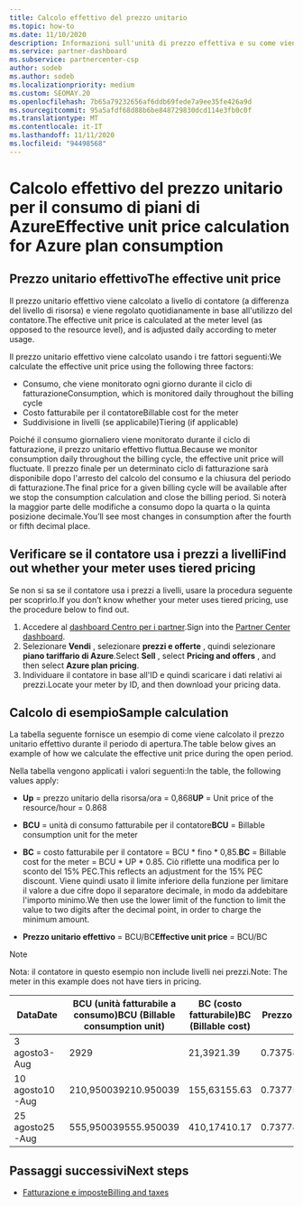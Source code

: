 ```yaml
---
title: Calcolo effettivo del prezzo unitario
ms.topic: how-to
ms.date: 11/10/2020
description: Informazioni sull'unità di prezzo effettiva e su come viene calcolata. Include un calcolo di esempio.
ms.service: partner-dashboard
ms.subservice: partnercenter-csp
author: sodeb
ms.author: sodeb
ms.localizationpriority: medium
ms.custom: SEOMAY.20
ms.openlocfilehash: 7b65a79232656af6ddb69fede7a9ee35fe426a9d
ms.sourcegitcommit: 95a5afdf68d88b6be848729830dcd114e3fb0c0f
ms.translationtype: MT
ms.contentlocale: it-IT
ms.lasthandoff: 11/11/2020
ms.locfileid: "94498568"
---
```

# <a name="effective-unit-price-calculation-for-azure-plan-consumption"></a><span data-ttu-id="c3f0d-104">Calcolo effettivo del prezzo unitario per il consumo di piani di Azure</span><span class="sxs-lookup"><span data-stu-id="c3f0d-104">Effective unit price calculation for Azure plan consumption</span></span>

## <a name="the-effective-unit-price"></a><span data-ttu-id="c3f0d-105">Prezzo unitario effettivo</span><span class="sxs-lookup"><span data-stu-id="c3f0d-105">The effective unit price</span></span>

<span data-ttu-id="c3f0d-106">Il prezzo unitario effettivo viene calcolato a livello di contatore (a differenza del livello di risorsa) e viene regolato quotidianamente in base all'utilizzo del contatore.</span><span class="sxs-lookup"><span data-stu-id="c3f0d-106">The effective unit price is calculated at the meter level (as opposed to the resource level), and is adjusted daily according to meter usage.</span></span>

<span data-ttu-id="c3f0d-107">Il prezzo unitario effettivo viene calcolato usando i tre fattori seguenti:</span><span class="sxs-lookup"><span data-stu-id="c3f0d-107">We calculate the effective unit price using the following three factors:</span></span>

- <span data-ttu-id="c3f0d-108">Consumo, che viene monitorato ogni giorno durante il ciclo di fatturazione</span><span class="sxs-lookup"><span data-stu-id="c3f0d-108">Consumption, which is monitored daily throughout the billing cycle</span></span>
- <span data-ttu-id="c3f0d-109">Costo fatturabile per il contatore</span><span class="sxs-lookup"><span data-stu-id="c3f0d-109">Billable cost for the meter</span></span>
- <span data-ttu-id="c3f0d-110">Suddivisione in livelli (se applicabile)</span><span class="sxs-lookup"><span data-stu-id="c3f0d-110">Tiering (if applicable)</span></span>

<span data-ttu-id="c3f0d-111">Poiché il consumo giornaliero viene monitorato durante il ciclo di fatturazione, il prezzo unitario effettivo fluttua.</span><span class="sxs-lookup"><span data-stu-id="c3f0d-111">Because we monitor consumption daily throughout the billing cycle, the effective unit price will fluctuate.</span></span> <span data-ttu-id="c3f0d-112">Il prezzo finale per un determinato ciclo di fatturazione sarà disponibile dopo l'arresto del calcolo del consumo e la chiusura del periodo di fatturazione.</span><span class="sxs-lookup"><span data-stu-id="c3f0d-112">The final price for a given billing cycle will be available after we stop the consumption calculation and close the billing period.</span></span> <span data-ttu-id="c3f0d-113">Si noterà la maggior parte delle modifiche a consumo dopo la quarta o la quinta posizione decimale.</span><span class="sxs-lookup"><span data-stu-id="c3f0d-113">You’ll see most changes in consumption after the fourth or fifth decimal place.</span></span>

## <a name="find-out-whether-your-meter-uses-tiered-pricing"></a><span data-ttu-id="c3f0d-114">Verificare se il contatore usa i prezzi a livelli</span><span class="sxs-lookup"><span data-stu-id="c3f0d-114">Find out whether your meter uses tiered pricing</span></span>

<span data-ttu-id="c3f0d-115">Se non si sa se il contatore usa i prezzi a livelli, usare la procedura seguente per scoprirlo.</span><span class="sxs-lookup"><span data-stu-id="c3f0d-115">If you don’t know whether your meter uses tiered pricing, use the procedure below to find out.</span></span> 

1. <span data-ttu-id="c3f0d-116">Accedere al [dashboard Centro per i partner](https://partner.microsoft.com/dashboard/).</span><span class="sxs-lookup"><span data-stu-id="c3f0d-116">Sign into the [Partner Center dashboard](https://partner.microsoft.com/dashboard/).</span></span>
2. <span data-ttu-id="c3f0d-117">Selezionare **Vendi** , selezionare **prezzi e offerte** , quindi selezionare **piano tariffario di Azure**.</span><span class="sxs-lookup"><span data-stu-id="c3f0d-117">Select **Sell** , select **Pricing and offers** , and then select **Azure plan pricing**.</span></span>
3. <span data-ttu-id="c3f0d-118">Individuare il contatore in base all'ID e quindi scaricare i dati relativi ai prezzi.</span><span class="sxs-lookup"><span data-stu-id="c3f0d-118">Locate your meter by ID, and then download your pricing data.</span></span> 

## <a name="sample-calculation"></a><span data-ttu-id="c3f0d-119">Calcolo di esempio</span><span class="sxs-lookup"><span data-stu-id="c3f0d-119">Sample calculation</span></span>

<span data-ttu-id="c3f0d-120">La tabella seguente fornisce un esempio di come viene calcolato il prezzo unitario effettivo durante il periodo di apertura.</span><span class="sxs-lookup"><span data-stu-id="c3f0d-120">The table below gives an example of how we calculate the effective unit price during the open period.</span></span>

<span data-ttu-id="c3f0d-121">Nella tabella vengono applicati i valori seguenti:</span><span class="sxs-lookup"><span data-stu-id="c3f0d-121">In the table, the following values apply:</span></span> 

- <span data-ttu-id="c3f0d-122">**Up** = prezzo unitario della risorsa/ora = 0,868</span><span class="sxs-lookup"><span data-stu-id="c3f0d-122">**UP** = Unit price of the resource/hour = 0.868</span></span>

- <span data-ttu-id="c3f0d-123">**BCU** = unità di consumo fatturabile per il contatore</span><span class="sxs-lookup"><span data-stu-id="c3f0d-123">**BCU** = Billable consumption unit for the meter</span></span>

- <span data-ttu-id="c3f0d-124">**BC** = costo fatturabile per il contatore = BCU \* fino \* 0,85.</span><span class="sxs-lookup"><span data-stu-id="c3f0d-124">**BC** = Billable cost for the meter = BCU \* UP \* 0.85.</span></span> <span data-ttu-id="c3f0d-125">Ciò riflette una modifica per lo sconto del 15% PEC.</span><span class="sxs-lookup"><span data-stu-id="c3f0d-125">This reflects an adjustment for the 15% PEC discount.</span></span> <span data-ttu-id="c3f0d-126">Viene quindi usato il limite inferiore della funzione per limitare il valore a due cifre dopo il separatore decimale, in modo da addebitare l'importo minimo.</span><span class="sxs-lookup"><span data-stu-id="c3f0d-126">We then use the lower limit of the function to limit the value to two digits after the decimal point, in order to charge the minimum amount.</span></span> 

- <span data-ttu-id="c3f0d-127">**Prezzo unitario effettivo** = BCU/BC</span><span class="sxs-lookup"><span data-stu-id="c3f0d-127">**Effective unit price** = BCU/BC</span></span>

>[!NOTE]
><span data-ttu-id="c3f0d-128">Nota: il contatore in questo esempio non include livelli nei prezzi.</span><span class="sxs-lookup"><span data-stu-id="c3f0d-128">Note: The meter in this example does not have tiers in pricing.</span></span>

| <span data-ttu-id="c3f0d-129">Data</span><span class="sxs-lookup"><span data-stu-id="c3f0d-129">Date</span></span> | <span data-ttu-id="c3f0d-130">BCU (unità fatturabile a consumo)</span><span class="sxs-lookup"><span data-stu-id="c3f0d-130">BCU (Billable consumption unit)</span></span> | <span data-ttu-id="c3f0d-131">BC (costo fatturabile)</span><span class="sxs-lookup"><span data-stu-id="c3f0d-131">BC (Billable cost)</span></span> | <span data-ttu-id="c3f0d-132">Prezzo unitario effettivo</span><span class="sxs-lookup"><span data-stu-id="c3f0d-132">Effective unit price</span></span> |
| ------ | ----------- | ----------- | ----------- |  
| <span data-ttu-id="c3f0d-133">3 agosto</span><span class="sxs-lookup"><span data-stu-id="c3f0d-133">3-Aug</span></span> | <span data-ttu-id="c3f0d-134">29</span><span class="sxs-lookup"><span data-stu-id="c3f0d-134">29</span></span> | <span data-ttu-id="c3f0d-135">21,39</span><span class="sxs-lookup"><span data-stu-id="c3f0d-135">21.39</span></span> | <span data-ttu-id="c3f0d-136">0.737586206896552</span><span class="sxs-lookup"><span data-stu-id="c3f0d-136">0.737586206896552</span></span> |
| <span data-ttu-id="c3f0d-137">10 agosto</span><span class="sxs-lookup"><span data-stu-id="c3f0d-137">10-Aug</span></span> | <span data-ttu-id="c3f0d-138">210,950039</span><span class="sxs-lookup"><span data-stu-id="c3f0d-138">210.950039</span></span> | <span data-ttu-id="c3f0d-139">155,63</span><span class="sxs-lookup"><span data-stu-id="c3f0d-139">155.63</span></span> | <span data-ttu-id="c3f0d-140">0.737757626107858</span><span class="sxs-lookup"><span data-stu-id="c3f0d-140">0.737757626107858</span></span> |
| <span data-ttu-id="c3f0d-141">25 agosto</span><span class="sxs-lookup"><span data-stu-id="c3f0d-141">25-Aug</span></span> | <span data-ttu-id="c3f0d-142">555,950039</span><span class="sxs-lookup"><span data-stu-id="c3f0d-142">555.950039</span></span> | <span data-ttu-id="c3f0d-143">410,17</span><span class="sxs-lookup"><span data-stu-id="c3f0d-143">410.17</span></span> | <span data-ttu-id="c3f0d-144">0.737782122900436</span><span class="sxs-lookup"><span data-stu-id="c3f0d-144">0.737782122900436</span></span> |

## <a name="next-steps"></a><span data-ttu-id="c3f0d-145">Passaggi successivi</span><span class="sxs-lookup"><span data-stu-id="c3f0d-145">Next steps</span></span>

- [<span data-ttu-id="c3f0d-146">Fatturazione e imposte</span><span class="sxs-lookup"><span data-stu-id="c3f0d-146">Billing and taxes</span></span>](billing.md)
